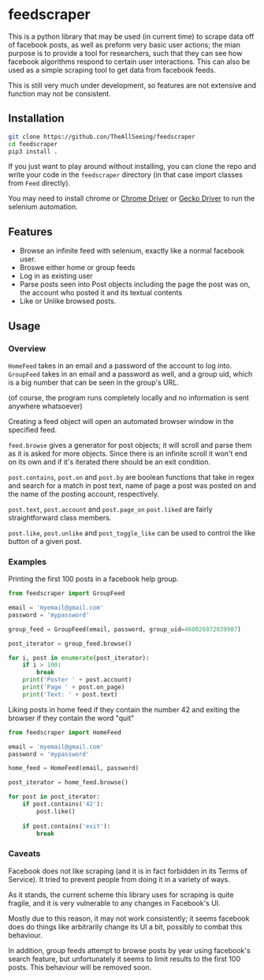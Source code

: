 # feedscraper

This is a python library that may be used (in current time) to scrape data off of 
facebook posts, as well as preform very basic user actions; the mian purpose is to 
provide a tool for researchers, such that they can see how facebook algorithms 
respond to certain user interactions. This can also be used as a simple scraping 
tool to get data from facebook feeds.

This is still very much under development, so features are not extensive and 
function may not be consistent.

## Installation
```bash
git clone https://github.con/TheAllSeeing/feedscraper
cd feedscraper
pip3 install .
```

If you just want to play around without installing, you can clone the repo and write your code 
in the `feedscraper` directory (in that case import classes from `Feed` directly).

You may need to install chrome or [Chrome Driver](https://chromedriver.chromium.org/downloads) 
or [Gecko Driver](https://github.com/mozilla/geckodriver/releases) to run the selenium automation.

## Features
- Browse an infinite feed with selenium, exactly like a normal facebook user.
- Broswe either home or group feeds
- Log in as existing user
- Parse posts seen into Post objects including the page the post 
was on, the account who posted it and its textual contents
- Like or Unlike browsed posts.

## Usage

### Overview
`HomeFeed` takes in an email and a password of the account to log into.
`GroupFeed` takes in an email and a password as well, and a group uid, which is a
big number that can be seen in the group's URL.

(of course, the program runs completely locally and no information is sent anywhere whatsoever)

Creating a feed object will open an automated browser window in the specified feed.

`feed.browse` gives a generator for post objects; it will scroll and parse them as it is asked for
more objects. Since there is an infinite scroll it won't end on its own and if it's iterated there should
be an exit condition.


`post.contains`, `post.on` and `post.by` are boolean functions that take in regex
and search for a match in post text, name of page a post was posted on and the name
of the posting account, respectively.

`post.text`, `post.account` and `post.page_on` `post.liked` are fairly straightforward class members.

`post.like`, `post.unlike` and `post_toggle_like` can be used to control the like button of a given post.

### Examples

Printing the first 100 posts in a facebook help group.

```python
from feedscraper import GroupFeed

email = 'myemail@gmail.com'
password = 'mypassword'

group_feed = GroupFeed(email, password, group_uid=460026072039907)

post_iterator = group_feed.browse()

for i, post in enumerate(post_iterator):
    if i > 100:
        break
    print('Poster ' + post.account)
    print('Page ' + post.on_page)
    print('Text: ' + post.text)
```

Liking posts in home feed if they contain the number 42 and exiting the browser if they contain the word "quit"
```python
from feedscraper import HomeFeed

email = 'myemail@gmail.com'
password = 'mypassword'

home_feed = HomeFeed(email, password)

post_iterator = home_feed.browse()

for post in post_iterator:
    if post.contains('42'):
        post.like()
        
    if post.contains('exit'):
        break
```



### Caveats
Facebook does not like scraping (and it is in fact forbidden in its Terms of Service). It tried to 
prevent people from doing  it in a variety of ways.

As it stands, the current scheme this library uses for scraping is quite fragile, and it is very 
vulnerable to any changes in Facebook's UI. 

Mostly due to this reason, it may not work consistently; it seems facebook does do things like arbitrarily change 
its UI a bit, possibly to combat this behaviour.    

In addition, group feeds attempt to browse posts by year using facebook's search feature, but unfortunately it seems to
limit results to the first 100 posts. This behaviour will be removed soon.
